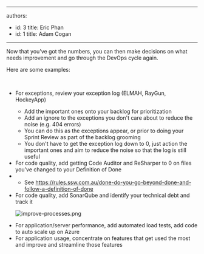 

---
authors:
  - id: 3
    title: Eric Phan
  - id: 1
    title: Adam Cogan
---




<span class='intro'> <p class="p1">​Now that you’ve got the numbers, you can then make decisions on what needs improvement and go through the DevOps cycle again.​</p><p class="p1">Here are some examples&#58;​</p> </span>

​
<ul><li>For exceptions, review your exception log (ELMAH, RayGun, HockeyApp)</li><ul><li>Add the important ones onto your backlog for prioritization​</li><li><span style="background-color&#58;initial;">Add an ignore to the exceptions you don't care about to reduce the noise (e.g. 404 errors)</span></li><li>You can do this as the exceptions appear, or prior to doing your Sprint Review as part of the backlog grooming</li><li><span style="background-color&#58;initial;">​You don't have to get the exception log down to 0, just action the important ones and aim to reduce the noise so that the log is still useful</span><span style="background-color&#58;initial;">​</span></li></ul><li><span style="background-color&#58;initial;">​For code quality, add getting Code Auditor and ReSharper to 0 on files you’ve changed to your Definition of Done</span><br></li><li><ul><li>See <a href="/_layouts/15/FIXUPREDIRECT.ASPX?WebId=3dfc0e07-e23a-4cbb-aac2-e778b71166a2&amp;TermSetId=07da3ddf-0924-4cd2-a6d4-a4809ae20160&amp;TermId=6449ae79-ba88-447e-aa48-36173029a2af">https&#58;//rules.ssw.com.au/done-do-you-go-beyond-done-and-follow-a-definition-of-done </a>  </li></ul></li><li>For code quality, add SonarQube and identify your technical debt and track it<dl class="image"><dt><img src="/PublishingImages/improve-processes.png" alt="improve-processes.png" /></dt></dl></li><li>For application/server performance, add automated load tests, add code to auto scale up on Azure</li><li>For application usage, concentrate on features that get used the most and improve and streamline those features</li></ul>


